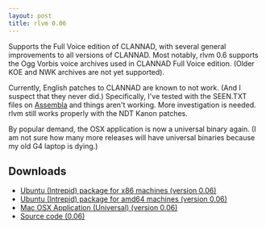 ```yaml
---
layout: post
title: rlvm 0.06
---
```


Supports the Full Voice edition of CLANNAD, with several general improvements
to all versions of CLANNAD. Most notably, rlvm 0.6 supports the Ogg Vorbis
voice archives used in CLANNAD Full Voice edition. (Older KOE and NWK archives
are not yet supported).

Currently, English patches to CLANNAD are known to not work. (And I suspect
that they never did.) Specifically, I've tested with the SEEN.TXT files on <a
href="http://www.assembla.com/wiki/show/clannad">Assembla</a> and things aren't
working. More investigation is needed. rlvm still works properly with the NDT
Kanon patches.

By popular demand, the OSX application is now a universal binary again. (I am
not sure how many more releases will have universal binaries because my old G4
laptop is dying.)

<h2>Downloads</h2>
<ul>
  <li class="ubuntuicon">
    <a href="http://www.elliotglaysher.org/Releases/rlvm_0.6_i386.deb"
       onClick="pageTracker._trackEvent('Download', 'rlvm_0.6_i386.deb');">
      Ubuntu (Intrepid) package for x86 machines (version 0.06)
    </a>
  </li>
  <li class="ubuntuicon">
    <a href="http://www.elliotglaysher.org/Releases/rlvm_0.6_amd64.deb"
       onClick="pageTracker._trackEvent('Download', 'rlvm_0.6_amd64.deb');">
      Ubuntu (Intrepid) package for amd64 machines (version 0.06)
    </a>
  </li>
  <li class="macicon">
    <a href="http://www.elliotglaysher.org/Releases/rlvm_0.6.dmg"
       onClick="pageTracker._trackEvent('Download', 'rlvm_0.6.dmg');">
      Mac OSX Application (Universal) (version 0.06)
    </a>
  </li>
  <li class="sourceicon">
    <a href="http://github.com/eglaysher/rlvm/tarball/release-0.06"
       onClick="pageTracker._trackEvent('Download', 'source-0.6');">
      Source code (0.06)
    </a>
  </li>
</ul>
